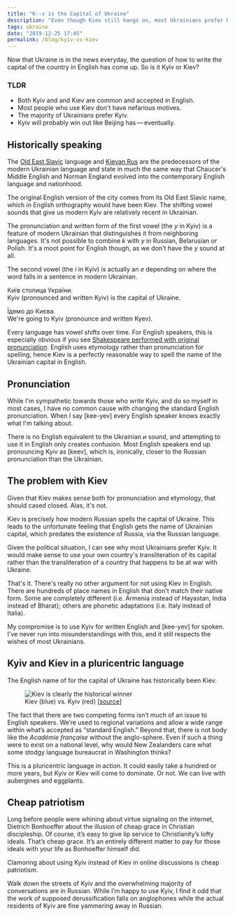 ```yaml
---
title: "K--v is the Capital of Ukraine"
description: "Even though Kiev still hangs on, most Ukrainians prefer Kyiv. But, it’s also not something to take too seriously."
tags: ukraine
date: "2019-12-25 17:45"
permalink: /blog/kyiv-vs-kiev
--- 
```


Now that Ukraine is in the news everyday, the question of how to write the capital of the country in English has come up. So is it Kyiv or Kiev?

<section class="aside"> 
<h3>TLDR</h3>
<ul>
<li>Both Kyiv and and Kiev are common and accepted in English.</li>
<li>Most people who use Kiev don't have nefarious motives.</li>
<li>The majority of Ukrainians prefer Kyiv.</li>
<li>Kyiv will probably win out like Beijing has&thinsp;—&thinsp;eventually.</li> 
</ul>
</section>

## Historically speaking

The [Old East Slavic](https://en.wikipedia.org/wiki/Old_East_Slavic) language and [Kievan Rus](https://en.wikipedia.org/wiki/Kievan_Rus%27) are the predecessors of the modern Ukrainian language and state in much the same way that Chaucer's Middle English and Norman England evolved into the contemporary English language and nationhood. 

The original English version of the city comes from its Old East Slavic name, which in English orthography would have been Kiev. The shifting vowel sounds that give us modern Kyiv are relatively recent in Ukrainian. 

The pronunciation and written form of the first vowel (the *y* in Kyiv) is a feature of modern Ukrainian that distinguishes it  from neighboring languages. It's not possible to combine *k* with *y* in Russian, Belarusian or Polish. It's a moot point for English though, as we don't have the *y* sound at all. 

The second vowel (the *i* in Kyiv) is actually an *e* depending on where the word falls in a sentence in modern Ukrainian. 

Київ столица України.<br>
Kyiv (pronounced and written Kyiv) is the capital of Ukraine. 

Їдемо до Києва.<br>
We're going to Kyiv (pronounce and written Kyev). 

Every language has vowel shifts over time. For English speakers, this is especially obvious if you see [Shakespeare performed with original pronunciation](https://en.wikipedia.org/wiki/Shakespeare_in_Original_Pronunciation). English uses etymology rather than pronunciation for spelling, hence Kiev is a perfectly reasonable way to spell the name of the Ukrainian capital in English. 

## Pronunciation 

While I'm sympathetic towards those who write Kyiv, and do so myself in most cases, I have no common cause with changing the standard English pronunciation. When I say [kee-yev] every English speaker knows exactly what I'm talking about. 

There is no English equivalent to the Ukrainian *и* sound, and attempting to use it in English only creates confusion. Most English speakers end up pronouncing Kyiv as [keev], which is, ironically, closer to the Russian pronunciation than the Ukrainian.

## The problem with Kiev

Given that Kiev makes sense both for pronunciation and etymology, that should cased closed. Alas, it's not. 

Kiev is precisely how modern Russian spells the capital of Ukraine. This leads to the unfortunate feeling that English gets the name of Ukrainian capital, which predates the existence of Russia, via the Russian language. 

Given the political situation, I can see why most Ukrainians prefer Kyiv. It would make sense to use your own country's transliteration of its capital rather than the transliteration of a country that happens to be at war with Ukraine. 

That's it. There's really no other argument for not using Kiev in English. There are hundreds of place names in English that don't match their native form. Some are completely different (i.e. Armenia instead of Hayastan, India instead of Bharat); others are phonetic adaptations (i.e. Italy instead of Italia). 

My compromise is to use Kyiv for written English and [kee-yev] for spoken. I've never run into misunderstandings with this, and it still respects the wishes of most Ukrainians. 

## Kyiv and Kiev in a pluricentric language 

The English name of for the capital of Ukraine has historically been Kiev.  

<figure>
	<img loading= "lazy" src="https://res.cloudinary.com/derekkedziora/image/upload/v1607207948/Blog%20Assets/2019-12-25/kyiv-ngram_omoety.png" title="Ngrams" alt="Kiev is clearly the historical winner">
	<figcaption>Kiev (blue) vs. Kyiv (red) [<a href="https://books.google.com/ngrams/graph?content=Kiev%2CKyiv&year_start=1900&year_end=2000&corpus=15&smoothing=3" title="Google Ngrams">source</a>]</figcaption>
</figure>


The fact that there are two competing forms isn’t much of an issue to English speakers. We’re used to regional variations and allow a wide range within what’s accepted as “standard English.” Beyond that, there is not body like the *Académie française* without the anglo-sphere. Even if such a thing were to exist on a national level, why would New Zealanders care what some stodgy language bureaucrat in Washington thinks? 

This is a pluricentric language in action. It could easily take a hundred or more years, but Kyiv or Kiev will come to dominate. Or not. We can live with aubergines and eggplants.

## Cheap patriotism 

Long before people were whining about virtue signaling on the internet, Dietrich Bonhoeffer about the illusion of cheap grace in Christian discipleship. Of course, it’s easy to give lip service to Christianity’s lofty ideals. That’s cheap grace. It’s an entirely different matter to pay for those ideals with your life as Bonhoeffer himself did. 

Clamoring about using Kyiv instead of Kiev in online discussions is cheap patriotism. 

Walk down the streets of Kyiv and the overwhelming majority of conversations are in Russian. While I’m happy to use Kyiv, I find it odd that the work of supposed derussification falls on anglophones while the actual residents of Kyiv are fine yammering away in Russian. 